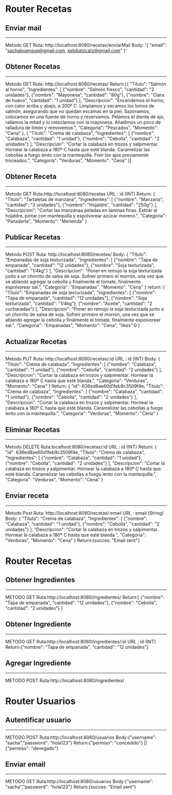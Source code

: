 Router Recetas
==============

## Enviar mail 
----------------
Metodo GET
Ruta: http://localhost:8080/recetas/enviarMail 
Body:
  '{
  "email": "sachabuengue@gmail.com, sebikatzcatz@gmail.com"
}'



## Obtener Recetas 
---------------------

Metodo GET
Ruta: http://localhost:8080/recetas/
Return:[{
    "Titulo": "Salmón al horno",
    "Ingredientes": [
      {"nombre": "Salmón fresco", "cantidad": "2 unidades"}, 
      {"nombre": "Mayonesa", "cantidad": "80g"}, 
      {"nombre": "Clara de huevo", "cantidad": "1 unidad"}
    ],
    "Descripcion": "Encendemos el horno, con calor arriba y abajo, a 200º C. Limpiamos y secamos los lomos de salmón, asegurando que no quedan escamas en la piel. Sazonamos, colocamos en una fuente de horno y reservamos. Pelamos el diente de ajo, rallamos la mitad y lo mezclamos con la mayonesa. Añadimos un poco de ralladura de limón y removemos.",
    "Categoria": "Pescados",
    "Momento": "Cena"
  },
  {
    "Titulo": "Crema de calabaza",
    "Ingredientes": [
      {"nombre": "Calabaza", "cantidad": "1 unidad"}, 
      {"nombre": "Cebolla", "cantidad": "2 unidades"} 
    ],
    "Descripcion": "Cortar la calabaza en trozos y salpimentar.
    Hornear la calabaza a 180º C hasta que esté blanda.
    Caramelizar las cebollas a fuego lento con la mantequilla.
    Freir los ajos previamente troceados.",
    "Categoria": "Verduras",
    "Momento": "Cena"
  }]

## Obtener Receta
--------------------

Metodo GET
Ruta:http://localhost:8080/recetas
URL : id (INT)
Return: {
    "Titulo": "Tartaletas de manzana",
    "Ingredientes": [
      {"nombre": "Manzana", "cantidad": "3 unidades"}, 
      {"nombre": "Hojaldre", "cantidad": "250g"}
    ],
    "Descripcion": "Cortar las manzanas peladas en láminas finas.
    Estirar el hojaldre, pintar con mantequilla y espolvorear azúcar moreno.",
    "Categoria": "Panadería",
    "Momento": "Merienda"
  }


## Publicar Recetas
---------------------

Metodo POST
Ruta: http://localhost:8080/recetas/
Body:
{
  "Titulo": "Empanadas de soja texturizada",
  "Ingredientes": [
    {"nombre": "Tapa de empanada", "cantidad": "12 unidades"}, 
    {"nombre": "Soja texturizada", "cantidad": "1/4kg"} 
  ],
  "Descripcion": "Poner en remojo la soja texturizada junto a un chorrito de salsa de soja. Sofreir primero el morrón, una vez que se ablandó agregar la cebolla y finalmente el tomate, finalmente espolvorear sal.",
  "Categoria": "Empanadas",
  "Momento": "Cena"
}
return:
{
  "Titulo": "Empanadas de soja texturizada",
  "Ingredientes": [
    {"nombre": "Tapa de empanada", "cantidad": "12 unidades"}, 
    {"nombre": "Soja texturizada", "cantidad": "1/4kg"}, 
    {"nombre": "Aceite", "cantidad": "2 cucharadas"}
  ],
  "Descripcion": "Poner en remojo la soja texturizada junto a un chorrito de salsa de soja. Sofreir primero el morrón, una vez que se ablandó agregar la cebolla y finalmente el tomate, finalmente espolvorear sal.",
  "Categoria": "Empanadas",
  "Momento": "Cena",
  "likes":0
}


## Actualizar Recetas
-----------------------

Metodo PUT
Ruta: http://localhost:8080/recetas/:id
URL : id (INT)
Body:
  {
    "Titulo": "Crema de calabaza",
    "Ingredientes": [
      {"nombre": "Calabaza", "cantidad": "1 unidad"}, 
      {"nombre": "Cebolla", "cantidad": "2 unidades"} 
    ],
    "Descripcion": "Cortar la calabaza en trozos y salpimentar.
    Hornear la calabaza a 180º C hasta que esté blanda.",
    "Categoria": "Verduras",
    "Momento": "Cena"
  }
Return:
   {
    "id": 636ed8ae60d1feb9c3509f4e,
    "Titulo": "Crema de calabaza",
    "Ingredientes": [
      {"nombre": "Calabaza", "cantidad": "1 unidad"}, 
      {"nombre": "Cebolla", "cantidad": "2 unidades"}
    ],
    "Descripcion": "Cortar la calabaza en trozos y salpimentar.
    Hornear la calabaza a 180º C hasta que esté blanda.
    Caramelizar las cebollas a fuego lento con la mantequilla.",
    "Categoria": "Verduras",
    "Momento": "Cena"
  }


 ## Eliminar Recetas
-----------------------

Metodo DELETE
Ruta:localhost:8080/recetas/:id
URL : id (INT)
Return:
   {
    "id": 636ed8ae60d1feb9c3509f4e,
    "Titulo": "Crema de calabaza",
    "Ingredientes": [
      {"nombre": "Calabaza", "cantidad": "1 unidad"}, 
      {"nombre": "Cebolla", "cantidad": "2 unidades"}
    ],
    "Descripcion": "Cortar la calabaza en trozos y salpimentar.
    Hornear la calabaza a 180º C hasta que esté blanda.
    Caramelizar las cebollas a fuego lento con la mantequilla.",
    "Categoria": "Verduras",
    "Momento": "Cena"
  }


## Enviar receta
-------------------

Metodo Post
Ruta: http://localhost:8080/recetas/:email
URL : email (String)
Body:
  {
    "Titulo": "Crema de calabaza",
    "Ingredientes": [
      {"nombre": "Calabaza", "cantidad": "1 unidad"}, 
      {"nombre": "Cebolla", "cantidad": "2 unidades"} 
    ],
    "Descripcion": "Cortar la calabaza en trozos y salpimentar.
    Hornear la calabaza a 180º C hasta que esté blanda.",
    "Categoria": "Verduras",
    "Momento": "Cena"
  }
Return:{succes: "Email sent"}


Router Recetas
===============

## Obtener Ingredientes
--------------------------

METODO GET
Ruta:http://localhost:8080/ingredientes/
Return:[
{"nombre": "Tapa de empanada", "cantidad": "12 unidades"}, 
{"nombre": "Cebolla", "cantidad": "2 unidades"}
]

## Obtener Ingrediente
------------------------

METODO GET
Ruta:http://localhost:8080/ingredientes/:id
URL : id (INT)
Return:{"nombre": "Tapa de empanada", "cantidad": "12 unidades"}

## Agregar Ingrediente
-------------------------

METODO POST
Ruta:http://localhost:8080/ingredientes/


Router Usuarios
===============


## Autentificar usuario
-------------------------

METODO POST
Ruta:http://localhost:8080/usuarios
Body:{"username": "sacha","password": "hola123"}
Return:{"permiso": "concedido"} || {"permiso": "denegado"}


## Enviar email
-------------------------

METODO GET
Ruta:http://localhost:8080/usuarios
Body:{"username": "sacha","password": "hola123"}
Return:{succes: "Email sent"}